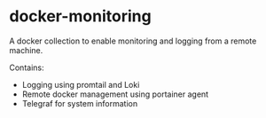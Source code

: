 # docker-monitoring
A docker collection to enable monitoring and logging from a remote machine.

Contains:
- Logging using promtail and Loki
- Remote docker management using portainer agent
- Telegraf for system information
